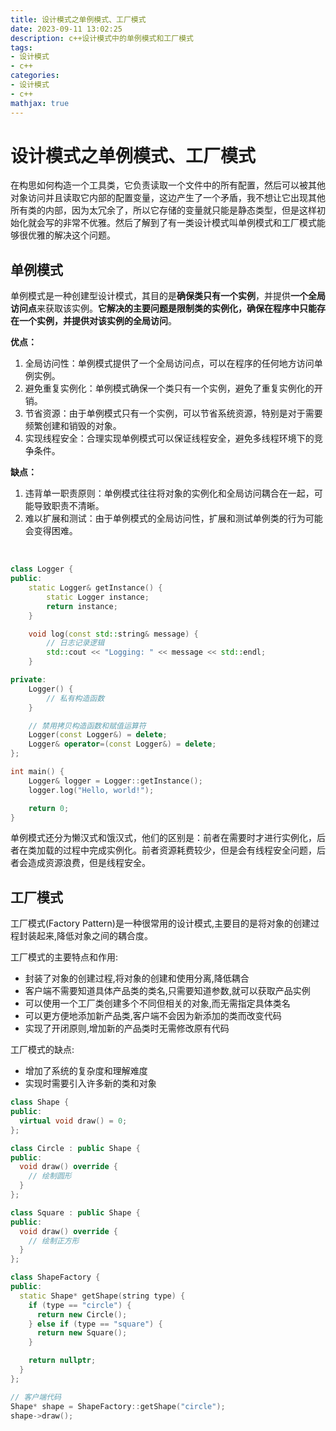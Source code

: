 ```yaml
---
title: 设计模式之单例模式、工厂模式
date: 2023-09-11 13:02:25
description: c++设计模式中的单例模式和工厂模式
tags:
- 设计模式
- c++
categories:
- 设计模式
- c++
mathjax: true
---
```


# 设计模式之单例模式、工厂模式

在构思如何构造一个工具类，它负责读取一个文件中的所有配置，然后可以被其他对象访问并且读取它内部的配置变量，这边产生了一个矛盾，我不想让它出现其他所有类的内部，因为太冗余了，所以它存储的变量就只能是静态类型，但是这样初始化就会写的非常不优雅。然后了解到了有一类设计模式叫单例模式和工厂模式能够很优雅的解决这个问题。

## 单例模式

单例模式是一种创建型设计模式，其目的是**确保类只有一个实例**，并提供**一个全局访问点**来获取该实例。**它解决的主要问题是限制类的实例化，确保在程序中只能存在一个实例，并提供对该实例的全局访问**。

**优点：**

1. 全局访问性：单例模式提供了一个全局访问点，可以在程序的任何地方访问单例实例。
2. 避免重复实例化：单例模式确保一个类只有一个实例，避免了重复实例化的开销。
3. 节省资源：由于单例模式只有一个实例，可以节省系统资源，特别是对于需要频繁创建和销毁的对象。
4. 实现线程安全：合理实现单例模式可以保证线程安全，避免多线程环境下的竞争条件。

**缺点：**

1. 违背单一职责原则：单例模式往往将对象的实例化和全局访问耦合在一起，可能导致职责不清晰。
2. 难以扩展和测试：由于单例模式的全局访问性，扩展和测试单例类的行为可能会变得困难。

​	

```c++
class Logger {
public:
    static Logger& getInstance() {
        static Logger instance;
        return instance;
    }

    void log(const std::string& message) {
        // 日志记录逻辑
        std::cout << "Logging: " << message << std::endl;
    }

private:
    Logger() {
        // 私有构造函数
    }

    // 禁用拷贝构造函数和赋值运算符
    Logger(const Logger&) = delete;
    Logger& operator=(const Logger&) = delete;
};

int main() {
    Logger& logger = Logger::getInstance();
    logger.log("Hello, world!");

    return 0;
}
```

单例模式还分为懒汉式和饿汉式，他们的区别是：前者在需要时才进行实例化，后者在类加载的过程中完成实例化。前者资源耗费较少，但是会有线程安全问题，后者会造成资源浪费，但是线程安全。

## 工厂模式

工厂模式(Factory Pattern)是一种很常用的设计模式,主要目的是将对象的创建过程封装起来,降低对象之间的耦合度。

工厂模式的主要特点和作用:

- 封装了对象的创建过程,将对象的创建和使用分离,降低耦合
- 客户端不需要知道具体产品类的类名,只需要知道参数,就可以获取产品实例
- 可以使用一个工厂类创建多个不同但相关的对象,而无需指定具体类名
- 可以更方便地添加新产品类,客户端不会因为新添加的类而改变代码
- 实现了开闭原则,增加新的产品类时无需修改原有代码

工厂模式的缺点:

- 增加了系统的复杂度和理解难度
- 实现时需要引入许多新的类和对象

```c++
class Shape {
public:
  virtual void draw() = 0;
};

class Circle : public Shape {
public:
  void draw() override {
    // 绘制圆形
  }
};

class Square : public Shape {
public:
  void draw() override {
    // 绘制正方形 
  }
};

class ShapeFactory {
public:
  static Shape* getShape(string type) {
    if (type == "circle") {
      return new Circle();
    } else if (type == "square") {
      return new Square();
    }

    return nullptr;
  }
};

// 客户端代码
Shape* shape = ShapeFactory::getShape("circle");
shape->draw();

```


